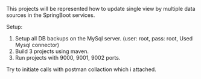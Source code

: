 This projects will be represented how to update single view by multiple data sources in the SpringBoot services.

Setup:
1.	Setup all DB backups on the MySql server. (user: root, pass: root, Used Mysql connector)
2.	Build 3 projects using maven.
3.	Run projects with 9000, 9001, 9002 ports.

Try to initiate calls with postman collaction which i attached.
